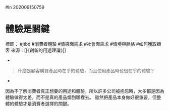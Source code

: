 #ln 202009150759
# 體驗是關鍵
標籤： #jtbd #消費者體驗 #情感面需求 #社會面需求 #情境與脈絡 #如何獲取顧客 
來源：[[《創新的用途理論》]]

-

>什麼是顧客購買產品時在乎的體驗，而且使用產品時也很在乎的體驗？

-

因為不了解消費者真正想要的用途和體驗，所以許多公司被抱怨時，大多都是因為體驗做得太差，而不是真的產品爛到哪裡去。
雖然把產品本身做好很重要，但整體的體驗才是消費者選擇的關鍵。